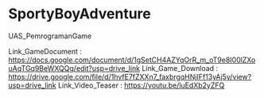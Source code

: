 # SportyBoyAdventure
UAS_PemrogramanGame

Link_GameDocument : https://docs.google.com/document/d/1gSetCH4AZYqOrR_m_oT9e8I00lZXouAqTGq9BeWXQQg/edit?usp=drive_link
Link_Game_Download : https://drive.google.com/file/d/1hvfE7fZXXn7_faxbrgqHNjIFf13yAj5y/view?usp=drive_link
Link_Video_Teaser  : https://youtu.be/luEdXb2yZFQ
